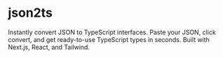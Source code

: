 # json2ts
Instantly convert JSON to TypeScript interfaces. Paste your JSON, click convert, and get ready-to-use TypeScript types in seconds. Built with Next.js, React, and Tailwind.
